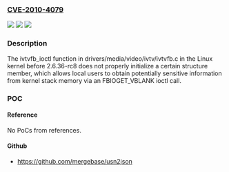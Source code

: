 ### [CVE-2010-4079](https://cve.mitre.org/cgi-bin/cvename.cgi?name=CVE-2010-4079)
![](https://img.shields.io/static/v1?label=Product&message=n%2Fa&color=blue)
![](https://img.shields.io/static/v1?label=Version&message=n%2Fa&color=blue)
![](https://img.shields.io/static/v1?label=Vulnerability&message=n%2Fa&color=brighgreen)

### Description

The ivtvfb_ioctl function in drivers/media/video/ivtv/ivtvfb.c in the Linux kernel before 2.6.36-rc8 does not properly initialize a certain structure member, which allows local users to obtain potentially sensitive information from kernel stack memory via an FBIOGET_VBLANK ioctl call.

### POC

#### Reference
No PoCs from references.

#### Github
- https://github.com/mergebase/usn2json

